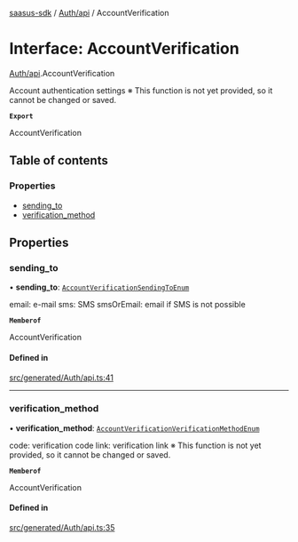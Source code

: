 [saasus-sdk](../README.md) / [Auth/api](../modules/Auth_api.md) / AccountVerification

# Interface: AccountVerification

[Auth/api](../modules/Auth_api.md).AccountVerification

Account authentication settings ※ This function is not yet provided, so it cannot be changed or saved.

**`Export`**

AccountVerification

## Table of contents

### Properties

- [sending\_to](Auth_api.AccountVerification.md#sending_to)
- [verification\_method](Auth_api.AccountVerification.md#verification_method)

## Properties

### sending\_to

• **sending\_to**: [`AccountVerificationSendingToEnum`](../modules/Auth_api.md#accountverificationsendingtoenum)

email: e-mail sms: SMS smsOrEmail: email if SMS is not possible

**`Memberof`**

AccountVerification

#### Defined in

[src/generated/Auth/api.ts:41](https://github.com/saasus-platform/saasus-sdk-javascript/blob/2c78b0a/src/generated/Auth/api.ts#L41)

___

### verification\_method

• **verification\_method**: [`AccountVerificationVerificationMethodEnum`](../modules/Auth_api.md#accountverificationverificationmethodenum)

code: verification code link: verification link ※ This function is not yet provided, so it cannot be changed or saved.

**`Memberof`**

AccountVerification

#### Defined in

[src/generated/Auth/api.ts:35](https://github.com/saasus-platform/saasus-sdk-javascript/blob/2c78b0a/src/generated/Auth/api.ts#L35)
